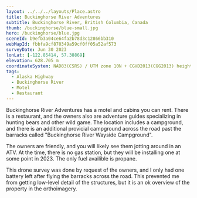 ```yaml
---
layout: ../../../layouts/Place.astro
title: Buckinghorse River Adventures
subtitle: Buckinghorse River, British Columbia, Canada
thumb: /buckinghorse/blue-small.jpg
hero: /buckinghorse/blue.jpg
sceneId: b9efb3a04ce64fa2b78d3c12866bb310
webMapId: fbbfa9cf870349a59cf0ff05a52af573
surveyDate: Jun 30 2023
lonLat: [-122.85414, 57.38869]
elevation: 628.705 m
coordinateSystem: NAD83(CSRS) / UTM zone 10N + CGVD2013(CGG2013) height
tags:
  - Alaska Highway
  - Buckinghorse River
  - Motel
  - Restaurant
---
```


Buckinghorse River Adventures has a motel and cabins you can rent. There is a restaurant, and the owners also are adventure guides specializing in hunting bears and other wild game. The location includes a campground, and there is an additional provicial campground across the road past the barracks called "Buckinghorse River Wayside Campground".

The owners are friendly, and you will likely see them jotting around in an ATV. At the time, there is no gas station, but they will be installing one at some point in 2023. The only fuel availible is propane.

This drone survey was done by request of the owners, and I only had one battery left after flying the barracks across the road. This prevented me from getting low-level detail of the structures, but it is an ok overview of the property in the orthoimagery.

